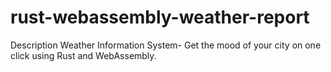 # rust-webassembly-weather-report
Description  Weather Information System- Get the mood of your city on one click using Rust and WebAssembly.

